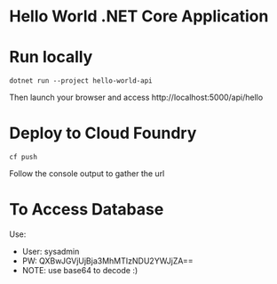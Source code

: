 # Hello World .NET Core Application

# Run locally
```
dotnet run --project hello-world-api
```
Then launch your browser and access http://localhost:5000/api/hello

# Deploy to Cloud Foundry
```
cf push
```
Follow the console output to gather the url

# To Access Database

Use:
- User: sysadmin
- PW: QXBwJGVjUjBja3MhMTIzNDU2YWJjZA==
- NOTE: use base64 to decode :)


